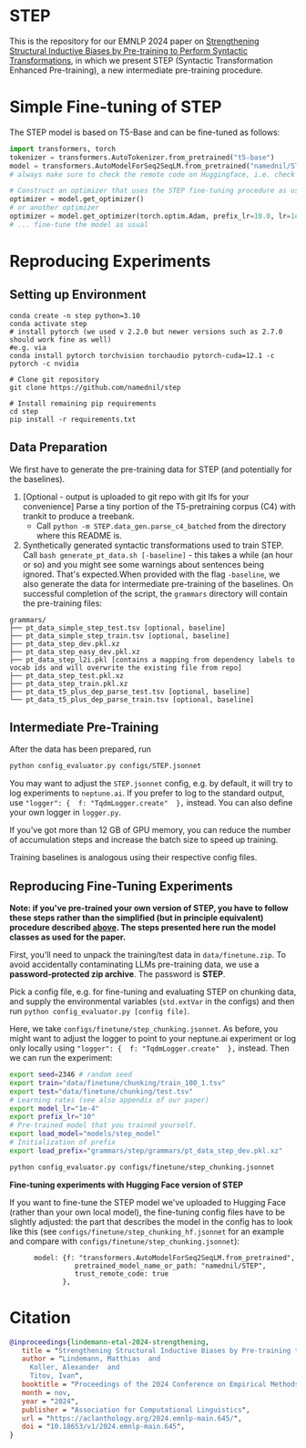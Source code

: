 # STEP

This is the repository for our EMNLP 2024 paper on [Strengthening Structural Inductive Biases by Pre-training to Perform Syntactic Transformations](https://arxiv.org/abs/2407.04543), in which we present STEP (Syntactic Transformation Enhanced Pre-training), a new intermediate pre-training procedure.

# Simple Fine-tuning of STEP
The STEP model is based on T5-Base and can be fine-tuned as follows:

```python
import transformers, torch
tokenizer = transformers.AutoTokenizer.from_pretrained("t5-base")
model = transformers.AutoModelForSeq2SeqLM.from_pretrained("namednil/STEP", trust_remote_code=True)
# always make sure to check the remote code on Huggingface, i.e. check out https://huggingface.co/namednil/STEP/blob/main/step_finetune.py

# Construct an optimizer that uses the STEP fine-tuning procedure as used in the paper:
optimizer = model.get_optimizer()
# or another optimizer
optimizer = model.get_optimizer(torch.optim.Adam, prefix_lr=10.0, lr=1e-4)
# ... fine-tune the model as usual
```


# Reproducing Experiments

## Setting up Environment


```
conda create -n step python=3.10
conda activate step
# install pytorch (we used v 2.2.0 but newer versions such as 2.7.0 should work fine as well)
#e.g. via
conda install pytorch torchvision torchaudio pytorch-cuda=12.1 -c pytorch -c nvidia

# Clone git repository
git clone https://github.com/namednil/step

# Install remaining pip requirements
cd step
pip install -r requirements.txt
```

## Data Preparation

We first have to generate the pre-training data for STEP (and potentially for the baselines).

1. [Optional - output is uploaded to git repo with git lfs for your convenience] Parse a tiny portion of the T5-pretraining corpus (C4) with trankit to produce a treebank.
   - Call `python -m STEP.data_gen.parse_c4_batched` from the directory where this README is.
2. Synthetically generated syntactic transformations used to train STEP. Call `bash generate_pt_data.sh [-baseline]` - this takes a while (an hour or so) and you might see some warnings about sentences being ignored. That's expected.When provided with the flag `-baseline`, we also generate the data for intermediate pre-training of the baselines. On successful completion of the script, the `grammars` directory will contain the pre-training files:
```
grammars/
├── pt_data_simple_step_test.tsv [optional, baseline]
├── pt_data_simple_step_train.tsv [optional, baseline]
├── pt_data_step_dev.pkl.xz
├── pt_data_step_easy_dev.pkl.xz
├── pt_data_step_l2i.pkl [contains a mapping from dependency labels to vocab ids and will overwrite the existing file from repo]
├── pt_data_step_test.pkl.xz
├── pt_data_step_train.pkl.xz
├── pt_data_t5_plus_dep_parse_test.tsv [optional, baseline]
└── pt_data_t5_plus_dep_parse_train.tsv [optional, baseline]
```

## Intermediate Pre-Training

After the data has been prepared, run

```bash
python config_evaluator.py configs/STEP.jsonnet
```
You may want to adjust the `STEP.jsonnet` config, e.g. by default, it will try to log experiments to `neptune.ai`. If you prefer to log to the standard output, use `"logger": {  f: "TqdmLogger.create"  },` instead. You can also define your own logger in `logger.py`. 

If you've got more than 12 GB of GPU memory, you can reduce the number of accumulation steps and increase the batch size to speed up training.

Training baselines is analogous using their respective config files.


## Reproducing Fine-Tuning Experiments

**Note: if you've pre-trained your own version of STEP, you have to follow these steps rather than the simplified (but in principle equivalent) procedure described [above](#simple-fine-tuning-of-step). The steps presented here run the model classes as used for the paper.**

First, you'll need to unpack the training/test data in `data/finetune.zip`. To avoid accidentally contaminating LLMs pre-training data, we use a **password-protected zip archive**. The password is **STEP**.

Pick a config file, e.g. for fine-tuning and evaluating STEP on chunking data, and supply the environmental variables (`std.extVar` in the configs) and then run `python config_evaluator.py [config file]`. 

Here, we take `configs/finetune/step_chunking.jsonnet`. As before, you might want to adjust the logger to point to your neptune.ai experiment or log only locally using `"logger": {  f: "TqdmLogger.create"  },` instead. Then we can run the experiment:

```bash
export seed=2346 # random seed
export train="data/finetune/chunking/train_100_1.tsv"
export test="data/finetune/chunking/test.tsv"
# Learning rates (see also appendix of our paper)
export model_lr="1e-4"
export prefix_lr="10"
# Pre-trained model that you trained yourself.
export load_model="models/step_model"
# Initialization of prefix
export load_prefix="grammars/step/grammars/pt_data_step_dev.pkl.xz"

python config_evaluator.py configs/finetune/step_chunking.jsonnet
```

**Fine-tuning experiments with Hugging Face version of STEP**

If you want to fine-tune the STEP model we've uploaded to Hugging Face (rather than your own local model), the fine-tuning config files have to be slightly adjusted: the part that describes the model in the config has to look like this (see `configs/finetune/step_chunking_hf.jsonnet` for an example and compare with `configs/finetune/step_chunking.jsonnet`):
```
      model: {f: "transformers.AutoModelForSeq2SeqLM.from_pretrained",
                pretrained_model_name_or_path: "namednil/STEP",
                trust_remote_code: true
             },
```
 
 # Citation

 ```bibtex
@inproceedings{lindemann-etal-2024-strengthening,
    title = "Strengthening Structural Inductive Biases by Pre-training to Perform Syntactic Transformations",
    author = "Lindemann, Matthias  and
      Koller, Alexander  and
      Titov, Ivan",
    booktitle = "Proceedings of the 2024 Conference on Empirical Methods in Natural Language Processing",
    month = nov,
    year = "2024",
    publisher = "Association for Computational Linguistics",
    url = "https://aclanthology.org/2024.emnlp-main.645/",
    doi = "10.18653/v1/2024.emnlp-main.645",
}
 ```
